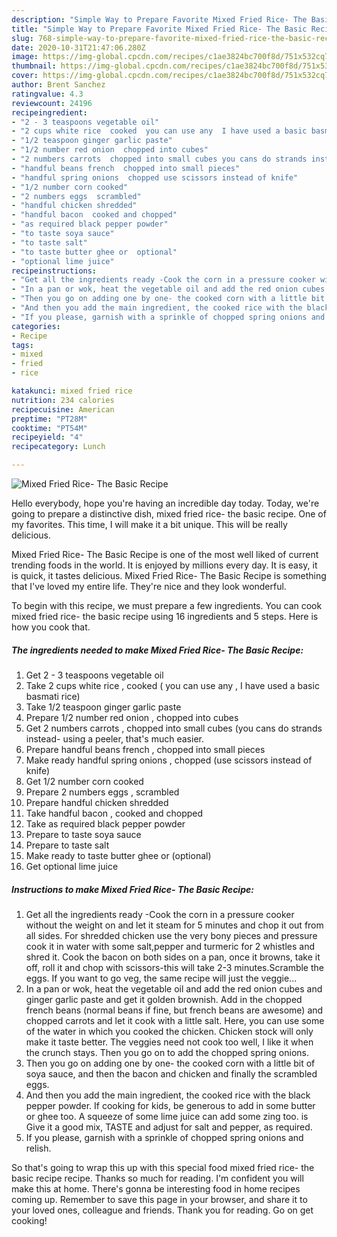 ```yaml
---
description: "Simple Way to Prepare Favorite Mixed Fried Rice- The Basic Recipe"
title: "Simple Way to Prepare Favorite Mixed Fried Rice- The Basic Recipe"
slug: 768-simple-way-to-prepare-favorite-mixed-fried-rice-the-basic-recipe
date: 2020-10-31T21:47:06.280Z
image: https://img-global.cpcdn.com/recipes/c1ae3824bc700f8d/751x532cq70/mixed-fried-rice-the-basic-recipe-recipe-main-photo.jpg
thumbnail: https://img-global.cpcdn.com/recipes/c1ae3824bc700f8d/751x532cq70/mixed-fried-rice-the-basic-recipe-recipe-main-photo.jpg
cover: https://img-global.cpcdn.com/recipes/c1ae3824bc700f8d/751x532cq70/mixed-fried-rice-the-basic-recipe-recipe-main-photo.jpg
author: Brent Sanchez
ratingvalue: 4.3
reviewcount: 24196
recipeingredient:
- "2 - 3 teaspoons vegetable oil"
- "2 cups white rice  cooked  you can use any  I have used a basic basmati rice"
- "1/2 teaspoon ginger garlic paste"
- "1/2 number red onion  chopped into cubes"
- "2 numbers carrots  chopped into small cubes you cans do strands instead using a peeler thats much easier"
- "handful beans french  chopped into small pieces"
- "handful spring onions  chopped use scissors instead of knife"
- "1/2 number corn cooked"
- "2 numbers eggs  scrambled"
- "handful chicken shredded"
- "handful bacon  cooked and chopped"
- "as required black pepper powder"
- "to taste soya sauce"
- "to taste salt"
- "to taste butter ghee or  optional"
- "optional lime juice"
recipeinstructions:
- "Get all the ingredients ready -Cook the corn in a pressure cooker without the weight on and let it steam for 5 minutes and chop it out from all sides. For shredded chicken use the very bony pieces and pressure cook it in water with some salt,pepper and turmeric for 2 whistles and shred it. Cook the bacon on both sides on a pan, once it browns, take it off, roll it and chop with scissors-this will take 2-3 minutes.Scramble the eggs. If you want to go veg, the same recipe will just the veggie..."
- "In a pan or wok, heat the vegetable oil and add the red onion cubes and ginger garlic paste and get it golden brownish. Add in the chopped french beans (normal beans if fine, but french beans are awesome) and chopped carrots and let it cook with a little salt. Here, you can use some of the water in which you cooked the chicken. Chicken stock will only make it taste better. The veggies need not cook too well, I like it when the crunch stays. Then you go on to add the chopped spring onions."
- "Then you go on adding one by one- the cooked corn with a little bit of soya sauce, and then the bacon and chicken and finally the scrambled eggs."
- "And then you add the main ingredient, the cooked rice with the black pepper powder. If cooking for kids, be generous to add in some butter or ghee too. A squeeze of some lime juice can add some zing too. is Give it a good mix, TASTE and adjust for salt and pepper, as required."
- "If you please, garnish with a sprinkle of chopped spring onions and relish."
categories:
- Recipe
tags:
- mixed
- fried
- rice

katakunci: mixed fried rice 
nutrition: 234 calories
recipecuisine: American
preptime: "PT28M"
cooktime: "PT54M"
recipeyield: "4"
recipecategory: Lunch

---
```



![Mixed Fried Rice- The Basic Recipe](https://img-global.cpcdn.com/recipes/c1ae3824bc700f8d/751x532cq70/mixed-fried-rice-the-basic-recipe-recipe-main-photo.jpg)

Hello everybody, hope you're having an incredible day today. Today, we're going to prepare a distinctive dish, mixed fried rice- the basic recipe. One of my favorites. This time, I will make it a bit unique. This will be really delicious.



Mixed Fried Rice- The Basic Recipe is one of the most well liked of current trending foods in the world. It is enjoyed by millions every day. It is easy, it is quick, it tastes delicious. Mixed Fried Rice- The Basic Recipe is something that I've loved my entire life. They're nice and they look wonderful.


To begin with this recipe, we must prepare a few ingredients. You can cook mixed fried rice- the basic recipe using 16 ingredients and 5 steps. Here is how you cook that.

<!--inarticleads1-->

##### The ingredients needed to make Mixed Fried Rice- The Basic Recipe:

1. Get 2 - 3 teaspoons vegetable oil
1. Take 2 cups white rice , cooked ( you can use any , I have used a basic basmati rice)
1. Take 1/2 teaspoon ginger garlic paste
1. Prepare 1/2 number red onion , chopped into cubes
1. Get 2 numbers carrots , chopped into small cubes (you cans do strands instead- using a peeler, that&#39;s much easier.
1. Prepare handful beans french , chopped into small pieces
1. Make ready handful spring onions , chopped (use scissors instead of knife)
1. Get 1/2 number corn cooked
1. Prepare 2 numbers eggs , scrambled
1. Prepare handful chicken shredded
1. Take handful bacon , cooked and chopped
1. Take as required black pepper powder
1. Prepare to taste soya sauce
1. Prepare to taste salt
1. Make ready to taste butter ghee or  (optional)
1. Get optional lime juice




<!--inarticleads2-->

##### Instructions to make Mixed Fried Rice- The Basic Recipe:

1. Get all the ingredients ready -Cook the corn in a pressure cooker without the weight on and let it steam for 5 minutes and chop it out from all sides. For shredded chicken use the very bony pieces and pressure cook it in water with some salt,pepper and turmeric for 2 whistles and shred it. Cook the bacon on both sides on a pan, once it browns, take it off, roll it and chop with scissors-this will take 2-3 minutes.Scramble the eggs. If you want to go veg, the same recipe will just the veggie...
1. In a pan or wok, heat the vegetable oil and add the red onion cubes and ginger garlic paste and get it golden brownish. Add in the chopped french beans (normal beans if fine, but french beans are awesome) and chopped carrots and let it cook with a little salt. Here, you can use some of the water in which you cooked the chicken. Chicken stock will only make it taste better. The veggies need not cook too well, I like it when the crunch stays. Then you go on to add the chopped spring onions.
1. Then you go on adding one by one- the cooked corn with a little bit of soya sauce, and then the bacon and chicken and finally the scrambled eggs.
1. And then you add the main ingredient, the cooked rice with the black pepper powder. If cooking for kids, be generous to add in some butter or ghee too. A squeeze of some lime juice can add some zing too. is Give it a good mix, TASTE and adjust for salt and pepper, as required.
1. If you please, garnish with a sprinkle of chopped spring onions and relish.




So that's going to wrap this up with this special food mixed fried rice- the basic recipe recipe. Thanks so much for reading. I'm confident you will make this at home. There's gonna be interesting food in home recipes coming up. Remember to save this page in your browser, and share it to your loved ones, colleague and friends. Thank you for reading. Go on get cooking!

